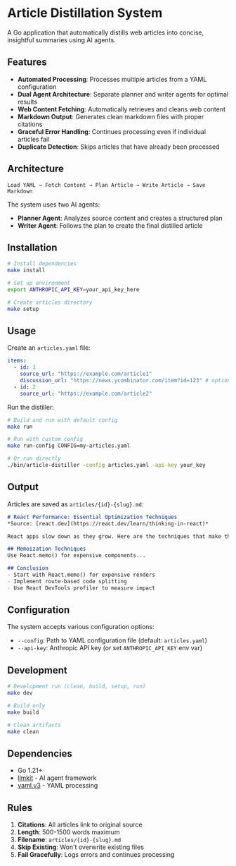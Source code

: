 # Article Distillation System

A Go application that automatically distills web articles into concise, insightful summaries using AI agents.

## Features

- **Automated Processing**: Processes multiple articles from a YAML configuration
- **Dual Agent Architecture**: Separate planner and writer agents for optimal results
- **Web Content Fetching**: Automatically retrieves and cleans web content
- **Markdown Output**: Generates clean markdown files with proper citations
- **Graceful Error Handling**: Continues processing even if individual articles fail
- **Duplicate Detection**: Skips articles that have already been processed

## Architecture

```
Load YAML → Fetch Content → Plan Article → Write Article → Save Markdown
```

The system uses two AI agents:
- **Planner Agent**: Analyzes source content and creates a structured plan
- **Writer Agent**: Follows the plan to create the final distilled article

## Installation

```bash
# Install dependencies
make install

# Set up environment
export ANTHROPIC_API_KEY=your_api_key_here

# Create articles directory
make setup
```

## Usage

Create an `articles.yaml` file:

```yaml
items:
  - id: 1
    source_url: "https://example.com/article1"
    discussion_url: "https://news.ycombinator.com/item?id=123" # optional
  - id: 2
    source_url: "https://example.com/article2"
```

Run the distiller:

```bash
# Build and run with default config
make run

# Run with custom config
make run-config CONFIG=my-articles.yaml

# Or run directly
./bin/article-distiller -config articles.yaml -api-key your_key
```

## Output

Articles are saved as `articles/{id}-{slug}.md`:

```markdown
# React Performance: Essential Optimization Techniques
*Source: [react.dev](https://react.dev/learn/thinking-in-react)*

React apps slow down as they grow. Here are the techniques that make the biggest impact.

## Memoization Techniques
Use React.memo() for expensive components...

## Conclusion
- Start with React.memo() for expensive renders
- Implement route-based code splitting
- Use React DevTools profiler to measure impact
```

## Configuration

The system accepts various configuration options:

- `--config`: Path to YAML configuration file (default: `articles.yaml`)
- `--api-key`: Anthropic API key (or set `ANTHROPIC_API_KEY` env var)

## Development

```bash
# Development run (clean, build, setup, run)
make dev

# Build only
make build

# Clean artifacts
make clean
```

## Dependencies

- Go 1.21+
- [llmkit](https://github.com/aktagon/llmkit) - AI agent framework
- [yaml.v3](https://gopkg.in/yaml.v3) - YAML processing

## Rules

1. **Citations**: All articles link to original source
2. **Length**: 500-1500 words maximum
3. **Filename**: `articles/{id}-{slug}.md`
4. **Skip Existing**: Won't overwrite existing files
5. **Fail Gracefully**: Logs errors and continues processing
